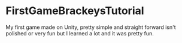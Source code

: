 # FirstGameBrackeysTutorial
My first game made on Unity, pretty simple and straight forward isn't polished or very fun but I learned a lot and it was pretty fun.
